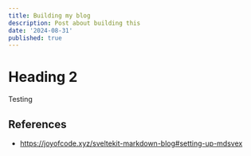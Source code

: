```yaml
---
title: Building my blog
description: Post about building this
date: '2024-08-31'
published: true
---
```


# Heading 2

Testing

## References

- https://joyofcode.xyz/sveltekit-markdown-blog#setting-up-mdsvex
